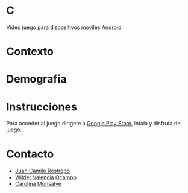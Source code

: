 # C

Video juego para dispositivos moviles Android

# Contexto


# Demografia


# Instrucciones
Para acceder al juego dirigete a [Google Play Store](), intala y disfruta del juego.

# Contacto
- [Juan Camilo Restrepo](https://github.com/JCamiloRpo)
- [Wilder Valencia Ocampo](https://github.com/wilder3756)
- [Carolina Monsalve](https://github.com/CarolinaMons)
